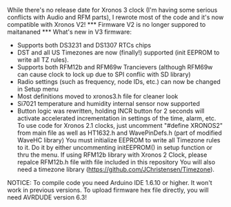 While there's no release date for Xronos 3 clock (I'm having some serious conflicts with Audio and RFM parts), I rewrote most of the code and it's now compatible with Xronos V2!
*** Firmware V2 is no longer suppored to maitananed ***
What's new in V3 firmware:
- Supports both DS3231 and DS1307 RTCs chips
- DST and all US Timezones are now (finally!) supported (init EEPROM to write all TZ rules).
- Supports both RFM12b and RFM69w Trancievers (although RFM69w can cause clock to lock up due to SPI conflic with SD library)
- Radio settings (such as frequency, node IDs, etc.) can now be changed in Setup menu
- Most definitions moved to xronos3.h file for cleaner look
- Si7021 temperature and humidity internal sensor now supported
- Button logic was rewritten, holding INCR button for 2 seconds will activate accelerated incrementation in settings of the time, alarm, etc.
To use code for Xronos 2.1 clocks, just uncomment "#define XRONOS2" from main file as well as HT1632.h and WavePinDefs.h (part of modified WaveHC library)
You must initialize EEPROM to write all Timezone rules to it. Do it by either uncommenting initEEPROM() in setup function or thru the menu.
If using RFM12b library with Xronos 2 Clock, please repalce RFM12b.h file with file included in this repository
You will also need a timezone library (https://github.com/JChristensen/Timezone).

NOTICE: To compile code you need Arduino IDE 1.6.10 or higher. It won't work in previous versions.
To upload firmware hex file directly, you will need AVRDUDE version 6.3!

